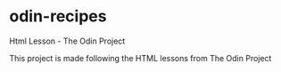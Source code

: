 # odin-recipes
Html Lesson - The Odin Project

This project is made following the HTML lessons from The Odin Project
